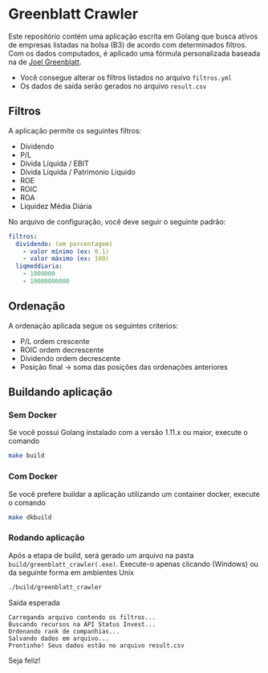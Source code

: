 # Greenblatt Crawler

Este repositório contém uma aplicação escrita em Golang que busca ativos de empresas listadas na bolsa (B3) de acordo com determinados filtros. Com os dados computados, é aplicado uma fórmula personalizada baseada na de [Joel Greenblatt](https://www.amazon.com/Formula-Magica-Greenblatt-Mercado-Portugues/dp/8557173601?tag=techblast0f-20).

- Você consegue alterar os filtros listados no arquivo `filtros.yml`
- Os dados de saída serão gerados no arquivo `result.csv`

## Filtros

A aplicação permite os seguintes filtros:
- Dividendo
- P/L
- Dívida Líquida / EBIT
- Dívida Líquida / Patrimonio Liquido
- ROE
- ROIC
- ROA
- Liquidez Média Diária

No arquivo de configuração, você deve seguir o seguinte padrão:

```yaml
filtros:
  dividendo: (em porcentagem)
    - valor mínimo (ex: 0.1)
    - valor máximo (ex: 100)
  liqmeddiaria:
    - 1000000
    - 10000000000
```

## Ordenação

A ordenação aplicada segue os seguintes criterios:

- P/L ordem crescente
- ROIC ordem decrescente
- Dividendo ordem decrescente
- Posição final -> soma das posições das ordenações anteriores

## Buildando aplicação

### Sem Docker

Se você possui Golang instalado com a versão 1.11.x ou maior, execute o comando

```bash
make build
```

### Com Docker

Se você prefere buildar a aplicação utilizando um container docker, execute o comando

```bash
make dkbuild
```

### Rodando aplicação

Após a etapa de build, será gerado um arquivo na pasta `build/greenblatt_crawler(.exe)`. Execute-o apenas clicando (Windows) ou da seguinte forma em ambientes Unix

```bash
./build/greenblatt_crawler
```

Saída esperada

```
Carregando arquivo contendo os filtros...
Buscando recursos na API Status Invest...
Ordenando rank de companhias...
Salvando dados em arquivo...
Prontinho! Seus dados estão no arquivo result.csv
```

Seja feliz!

